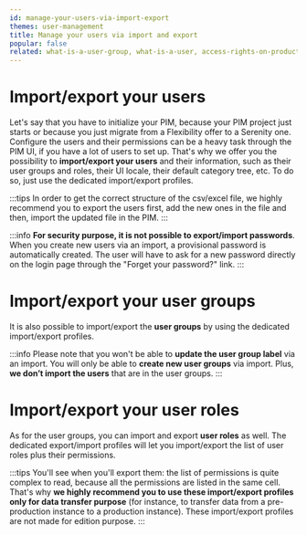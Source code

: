 ```yaml
---
id: manage-your-users-via-import-export
themes: user-management
title: Manage your users via import and export
popular: false
related: what-is-a-user-group, what-is-a-user, access-rights-on-products, access-rights-on-assets, access-rights-on-imports-exports
---
```


# Import/export your users

Let's say that you have to initialize your PIM, because your PIM project just starts or because you just migrate from a Flexibility offer to a Serenity one. Configure the users and their permissions can be a heavy task through the PIM UI, if you have a lot of users to set up. That's why we offer you the possibility to **import/export your users** and their information, such as their user groups and roles, their UI locale, their default category tree, etc.
To do so, just use the dedicated import/export profiles.

:::tips
In order to get the correct structure of the csv/excel file, we highly recommend you to export the users first, add the new ones in the file and then, import the updated file in the PIM.
:::

:::info
**For security purpose, it is not possible to export/import passwords**. When you create new users via an import, a provisional password is automatically created. The user will have to ask for a new password directly on the login page through the "Forget your password?" link.
:::

# Import/export your user groups

It is also possible to import/export the **user groups** by using the dedicated import/export profiles.

:::info
Please note that you won't be able to **update the user group label** via an import. You will only be able to **create new user groups** via import. Plus, **we don’t import the users** that are in the user groups.
:::

# Import/export your user roles

As for the user groups, you can import and export **user roles** as well. The dedicated export/import profiles will let you import/export the list of user roles plus their permissions.

:::tips
You'll see when you'll export them: the list of permissions is quite complex to read, because all the permissions are listed in the same cell. That's why **we highly recommend you to use these import/export profiles only for data transfer purpose** (for instance, to transfer data from a pre-production instance to a production instance). These import/export profiles are not made for edition purpose.
:::
